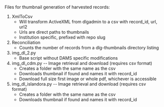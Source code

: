 Files for thumbnail generation of harvested records:

1. XmlToCsv
   * Will transform ActiveXML from dlgadmin to a csv with record_id, url, url2
   * Urls are direct paths to thumbnails
   * Institution specific, prefixed with repo slug
2. Reconciliation
   * Counts the number of records from a dlg-thumbnails directory listing
3. img_dl_2.py
   * Base script without DAMS specific modifications
4. img_dl_cdm.py -- Image retrieval and download (requires csv format)
   * Creates a folder with the same name as the csv
   * Downloads thumbnail if found and names it with record_id
   * Download full size first image or whole pdf, whichever is accessible
5. img_dl_islandora.py -- Image retrieval and download (requires csv format)
   * Creates a folder with the same name as the csv
   * Downloads thumbnail if found and names it with record_id   

   
